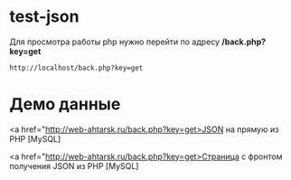 # test-json
Для просмотра работы php нужно перейти по адресу **/back.php?key=get**
```bash
http://localhost/back.php?key=get
```

# Демо данные
<a href="http://web-ahtarsk.ru/back.php?key=get>JSON на прямую из PHP [MySQL]</a>

<a href="http://web-ahtarsk.ru/back.php?key=get>Страница с фронтом получения JSON из PHP [MySQL]</a>